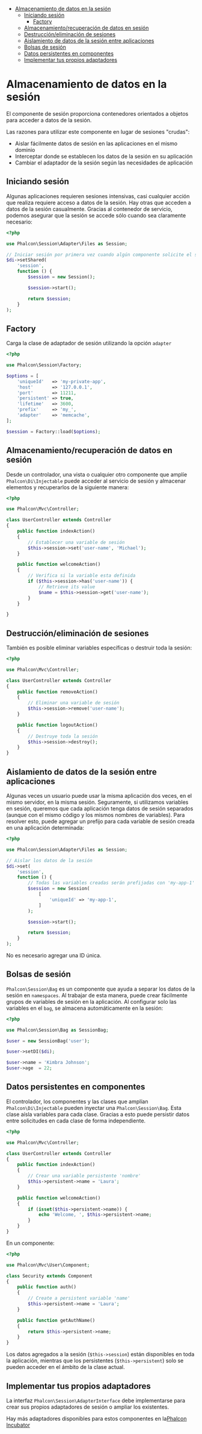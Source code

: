 <div class='article-menu'>
  <ul>
    <li>
      <a href="#overview">Almacenamiento de datos en la sesión</a> 
      <ul>
        <li>
          <a href="#start">Iniciando sesión</a>
          <ul>
            <li>
              <a href="#start-factory">Factory</a>
            </li>
          </ul>
        </li>
        <li>
          <a href="#store">Almacenamiento/recuperación de datos en sesión</a>
        </li>
        <li>
          <a href="#remove-destroy">Destrucción/eliminación de sesiones</a>
        </li>
        <li>
          <a href="#data-isolation">Aislamiento de datos de la sesión entre aplicaciones</a>
        </li>
        <li>
          <a href="#bags">Bolsas de sesión</a>
        </li>
        <li>
          <a href="#data-persistency">Datos persistentes en componentes</a>
        </li>
        <li>
          <a href="#custom-adapters">Implementar tus propios adaptadores</a>
        </li>
      </ul>
    </li>
  </ul>
</div>

<a name='overview'></a>

# Almacenamiento de datos en la sesión

El componente de sesión proporciona contenedores orientados a objetos para acceder a datos de la sesión.

Las razones para utilizar este componente en lugar de sesiones "crudas":

* Aislar fácilmente datos de sesión en las aplicaciones en el mismo dominio
* Interceptar donde se establecen los datos de la sesión en su aplicación
* Cambiar el adaptador de la sesión según las necesidades de aplicación

<a name='start'></a>

## Iniciando sesión

Algunas aplicaciones requieren sesiones intensivas, casi cualquier acción que realiza requiere acceso a datos de la sesión. Hay otras que acceden a datos de la sesión casualmente. Gracias al contenedor de servicio, podemos asegurar que la sesión se accede sólo cuando sea claramente necesario:

```php
<?php

use Phalcon\Session\Adapter\Files as Session;

// Iniciar sesión por primera vez cuando algún componente solicite el servicio de session
$di->setShared(
    'session',
    function () {
        $session = new Session();

        $session->start();

        return $session;
    }
);
```

<a name='start-factory'></a>

## Factory

Carga la clase de adaptador de sesión utilizando la opción `adapter`

```php
<?php

use Phalcon\Session\Factory;

$options = [
    'uniqueId'   => 'my-private-app',
    'host'       => '127.0.0.1',
    'port'       => 11211,
    'persistent' => true,
    'lifetime'   => 3600,
    'prefix'     => 'my_',
    'adapter'    => 'memcache',
];

$session = Factory::load($options);
```

<a name='store'></a>

## Almacenamiento/recuperación de datos en sesión

Desde un controlador, una vista o cualquier otro componente que amplíe `Phalcon\Di\Injectable` puede acceder al servicio de sesión y almacenar elementos y recuperarlos de la siguiente manera:

```php
<?php

use Phalcon\Mvc\Controller;

class UserController extends Controller
{
    public function indexAction()
    {
        // Establecer una variable de sesión
        $this->session->set('user-name', 'Michael');
    }

    public function welcomeAction()
    {
        // Verifica si la variable esta definida
        if ($this->session->has('user-name')) {
            // Retrieve its value
            $name = $this->session->get('user-name');
        }
    }

}
```

<a name='remove-destroy'></a>

## Destrucción/eliminación de sesiones

También es posible eliminar variables específicas o destruir toda la sesión:

```php
<?php

use Phalcon\Mvc\Controller;

class UserController extends Controller
{
    public function removeAction()
    {
        // Eliminar una variable de sesión
        $this->session->remove('user-name');
    }

    public function logoutAction()
    {
        // Destruye toda la sesión
        $this->session->destroy();
    }
}
```

<a name='data-isolation'></a>

## Aislamiento de datos de la sesión entre aplicaciones

Algunas veces un usuario puede usar la misma aplicación dos veces, en el mismo servidor, en la misma sesión. Seguramente, si utilizamos variables en sesión, queremos que cada aplicación tenga datos de sesión separados (aunque con el mismo código y los mismos nombres de variables). Para resolver esto, puede agregar un prefijo para cada variable de sesión creada en una aplicación determinada:

```php
<?php

use Phalcon\Session\Adapter\Files as Session;

// Aislar los datos de la sesión
$di->set(
    'session',
    function () {
        // Todas las variables creadas serán prefijadas con 'my-app-1'
        $session = new Session(
            [
                'uniqueId' => 'my-app-1',
            ]
        );

        $session->start();

        return $session;
    }
);
```

No es necesario agregar una ID única.

<a name='bags'></a>

## Bolsas de sesión

`Phalcon\Session\Bag` es un componente que ayuda a separar los datos de la sesión en `namespaces`. Al trabajar de esta manera, puede crear fácilmente grupos de variables de sesión en la aplicación. Al configurar solo las variables en el `bag`, se almacena automáticamente en la sesión:

```php
<?php

use Phalcon\Session\Bag as SessionBag;

$user = new SessionBag('user');

$user->setDI($di);

$user->name = 'Kimbra Johnson';
$user->age  = 22;
```

<a name='data-persistency'></a>

## Datos persistentes en componentes

El controlador, los componentes y las clases que amplían `Phalcon\Di\Injectable` pueden inyectar una `Phalcon\Session\Bag`. Esta clase aísla variables para cada clase. Gracias a esto puede persistir datos entre solicitudes en cada clase de forma independiente.

```php
<?php

use Phalcon\Mvc\Controller;

class UserController extends Controller
{
    public function indexAction()
    {
        // Crear una variable persistente 'nombre'
        $this->persistent->name = 'Laura';
    }

    public function welcomeAction()
    {
        if (isset($this->persistent->name)) {
            echo 'Welcome, ', $this->persistent->name;
        }
    }
}
```

En un componente:

```php
<?php

use Phalcon\Mvc\User\Component;

class Security extends Component
{
    public function auth()
    {
        // Create a persistent variable 'name'
        $this->persistent->name = 'Laura';
    }

    public function getAuthName()
    {
        return $this->persistent->name;
    }
}
```

Los datos agregados a la sesión (`$this->session`) están disponibles en toda la aplicación, mientras que los persistentes (`$this->persistent`) solo se pueden acceder en el ámbito de la clase actual.

<a name='custom-adapters'></a>

## Implementar tus propios adaptadores

La interfaz `Phalcon\Session\AdapterInterface` debe implementarse para crear sus propios adaptadores de sesión o ampliar los existentes.

Hay más adaptadores disponibles para estos componentes en la[Phalcon Incubator](https://github.com/phalcon/incubator/tree/master/Library/Phalcon/Session/Adapter)